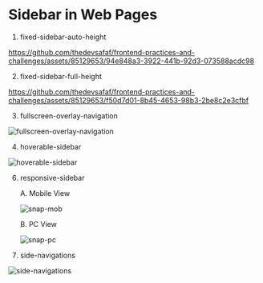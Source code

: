 # Sidebar in Web Pages

1. fixed-sidebar-auto-height
   
  https://github.com/thedevsafaf/frontend-practices-and-challenges/assets/85129653/94e848a3-3922-441b-92d3-073588acdc98

2. fixed-sidebar-full-height
   
  https://github.com/thedevsafaf/frontend-practices-and-challenges/assets/85129653/f50d7d01-8b45-4653-98b3-2be8c2e3cfbf

3. fullscreen-overlay-navigation

  ![fullscreen-overlay-navigation](https://github.com/thedevsafaf/frontend-practices-and-challenges/assets/85129653/89239358-a9e9-45fc-b5f2-108975f99a2b)
   
4. hoverable-sidebar

  ![hoverable-sidebar](https://github.com/thedevsafaf/frontend-practices-and-challenges/assets/85129653/6a76b771-b99a-42a9-83b9-8c0d1bb01998)
   
6. responsive-sidebar

    A. Mobile View
  
      ![snap-mob](https://github.com/thedevsafaf/frontend-practices-and-challenges/assets/85129653/3eb7a924-02bc-4aab-a859-6100ac4a1ed8)

    B. PC View
  
      ![snap-pc](https://github.com/thedevsafaf/frontend-practices-and-challenges/assets/85129653/c8fcdef9-0bb7-4865-8aa8-00341ac178e3)
   
8. side-navigations
     
  ![side-navigations](https://github.com/thedevsafaf/frontend-practices-and-challenges/assets/85129653/964f377c-921c-4f92-853f-d7642f4f757e)
